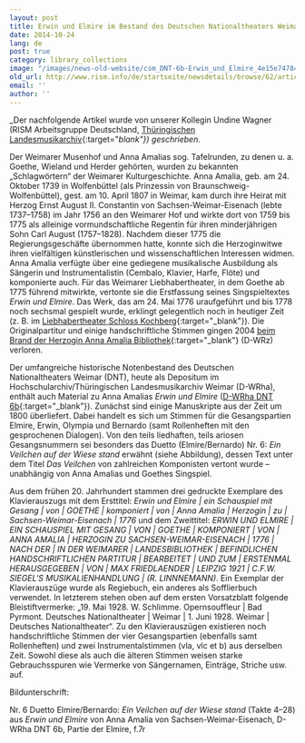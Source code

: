 ```yaml
---
layout: post
title: Erwin und Elmire im Bestand des Deutschen Nationaltheaters Weimar. Zum 275. Geburtstag von Anna Amalia, Herzogin von Sachsen-Weimar-Eisenach
date: 2014-10-24
lang: de
post: true
category: library_collections
image: "/images/news-old-website/csm_DNT-6b-Erwin_und_Elmire_4e15e74784.jpg"
old_url: http://www.rism.info/de/startseite/newsdetails/browse/62/article/64/erwin-und-elmire-in-the-collection-of-the-deutsches-nationaltheater-weimar-for-the-275th-birthday.html
email: ''
author: ''
---
```


_Der nachfolgende Artikel wurde von unserer Kollegin Undine Wagner (RISM Arbeitsgruppe Deutschland, [Thüringischen Landesmusikarchiv](http://de.rism.info/en/einzelinformationen/weimar-thueringisches-landesmusikarchiv.html){:target="_blank"}) geschrieben._

Der Weimarer Musenhof und Anna Amalias sog. Tafelrunden, zu denen u. a. Goethe, Wieland und Herder gehörten, wurden zu bekannten „Schlagwörtern“ der Weimarer Kulturgeschichte. Anna Amalia, geb. am 24. Oktober 1739 in Wolfenbüttel (als Prinzessin von Braunschweig-Wolfenbüttel), gest. am 10. April 1807 in Weimar, kam durch ihre Heirat mit Herzog Ernst August II. Constantin von Sachsen-Weimar-Eisenach (lebte 1737–1758) im Jahr 1756 an den Weimarer Hof und wirkte dort von 1759 bis 1775 als alleinige vormundschaftliche Regentin für ihren minderjährigen Sohn Carl August (1757–1828). Nachdem dieser 1775 die Regierungsgeschäfte übernommen hatte, konnte sich die Herzoginwitwe ihren vielfältigen künstlerischen und wissenschaftlichen Interessen widmen. Anna Amalia verfügte über eine gediegene musikalische Ausbildung als Sängerin und Instrumentalistin (Cembalo, Klavier, Harfe, Flöte) und komponierte auch. Für das Weimarer Liebhabertheater, in dem Goethe ab 1775 führend mitwirkte, vertonte sie die Erstfassung seines Singspieltextes _Erwin und Elmire_. Das Werk, das am 24. Mai 1776 uraufgeführt und bis 1778 noch sechsmal gespielt wurde, erklingt gelegentlich noch in heutiger Zeit (z. B. im [Liebhabertheater Schloss Kochberg](http://www.klassik-stiftung.de/einrichtungen/schloesser-und-gaerten/schloss-park-und-liebhabertheater-kochberg/){:target="_blank"}). Die Originalpartitur und einige handschriftliche Stimmen gingen 2004 [beim Brand der Herzogin Anna Amalia Bibliothek](http://www.anna-amalia-bibliothek.de/de/){:target="_blank"} (D-WRz) verloren.

Der umfangreiche historische Notenbestand des Deutschen Nationaltheaters Weimar (DNT), heute als Depositum im Hochschularchiv/Thüringischen Landesmusikarchiv Weimar (D-WRha), enthält auch Material zu Anna Amalias _Erwin und Elmire_ ([D-WRha DNT 6b](https://opac.rism.info/search?id=280000048&db=251&View=rism){:target="_blank"}). Zunächst sind einige Manuskripte aus der Zeit um 1800 überliefert. Dabei handelt es sich um Stimmen für die Gesangspartien Elmire, Erwin, Olympia und Bernardo (samt Rollenheften mit den gesprochenen Dialogen). Von den teils liedhaften, teils ariosen Gesangsnummern sei besonders das Duetto (Elmire/Bernardo) Nr. 6: _Ein Veilchen auf der Wiese stand_ erwähnt (siehe Abbildung), dessen Text unter dem Titel _Das Veilchen_ von zahlreichen Komponisten vertont wurde – unabhängig von Anna Amalias und Goethes Singspiel.

Aus dem frühen 20. Jahrhundert stammen drei gedruckte Exemplare des Klavierauszugs mit dem Ersttitel: _Erwin und Elmire | ein Schauspiel mit Gesang | von | GOETHE | komponiert | von | Anna Amalia | Herzogin | zu | Sachsen-Weimar-Eisenach | 1776_ und dem Zweittitel: _ERWIN UND ELMIRE_ _| EIN SCHAUSPIEL MIT GESANG | VON | GOETHE | KOMPONIERT | VON | ANNA AMALIA | HERZOGIN ZU SACHSEN-WEIMAR-EISENACH | 1776 | NACH DER | IN DER WEIMARER | LANDESBIBLIOTHEK | BEFINDLICHEN HANDSCHRIFTLICHEN PARTITUR | BEARBEITET | UND ZUM | ERSTENMAL HERAUSGEGEBEN | VON | MAX FRIEDLAENDER | LEIPZIG 1921 | C.F.W. SIEGEL'S MUSIKALIENHANDLUNG | (R. LINNNEMANN)_. Ein Exemplar der Klavierauszüge wurde als Regiebuch, ein anderes als Sofflierbuch verwendet. In letzterem stehen oben auf dem ersten Vorsatzblatt folgende Bleistiftvermerke: „19. Mai 1928. W. Schlimme. Opernsouffleur | Bad Pyrmont. Deutsches Nationaltheater | Weimar | 1. Juni 1928. Weimar | Deutsches Nationaltheater“. Zu den Klavierauszügen existieren noch handschriftliche Stimmen der vier Gesangspartien (ebenfalls samt Rollenheften) und zwei Instrumentalstimmen (vla, vlc et b) aus derselben Zeit. Sowohl diese als auch die älteren Stimmen weisen starke Gebrauchsspuren wie Vermerke von Sängernamen, Einträge, Striche usw. auf.

Bildunterschrift:

Nr. 6 Duetto Elmire/Bernardo: _Ein Veilchen auf der Wiese stand_ (Takte 4–28) aus _Erwin und Elmire_ von Anna Amalia von Sachsen-Weimar-Eisenach, D-WRha DNT 6b, Partie der Elmire, f.7r

